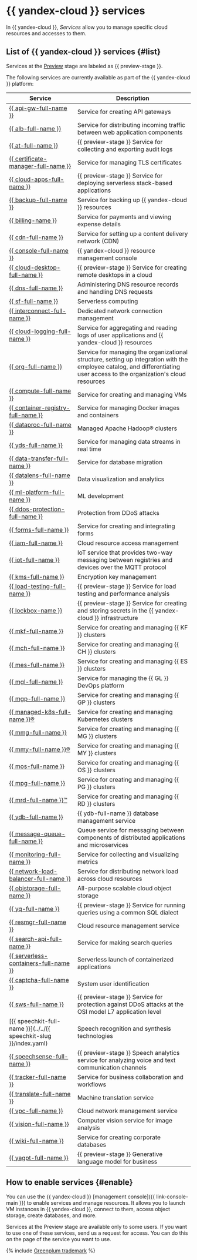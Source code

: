 # {{ yandex-cloud }} services

In {{ yandex-cloud }}, _Services_ allow you to manage specific cloud resources and accesses to them.

## List of {{ yandex-cloud }} services {#list}

Services at the [Preview](./launch-stages.md) stage are labeled as {{ preview-stage }}.

The following services are currently available as part of the {{ yandex-cloud }} platform:


| Service | Description |
|---|---|
| [{{ api-gw-full-name }}](../../api-gateway/index.yaml) | Service for creating API gateways |
| [{{ alb-full-name }}](../../application-load-balancer/index.yaml) | Service for distributing incoming traffic between web application components |
| [{{ at-full-name }}](../../audit-trails/index.yaml) | {{ preview-stage }} Service for collecting and exporting audit logs |
| [{{ certificate-manager-full-name }}](../../certificate-manager/index.yaml) | Service for managing TLS certificates |
| [{{ cloud-apps-full-name }}](../../cloud-apps/index.yaml) | {{ preview-stage }} Service for deploying serverless stack-based applications |
| [{{ backup-full-name }}](../../backup/index.yaml) | Service for backing up {{ yandex-cloud }} resources |
| [{{ billing-name }}](../../billing/index.yaml) | Service for payments and viewing expense details |
| [{{ cdn-full-name }}](../../cdn/index.yaml) | Service for setting up a content delivery network (CDN) |
| [{{ console-full-name }}](../../console/index.yaml) | {{ yandex-cloud }} resource management console |
| [{{ cloud-desktop-full-name }}](../../cloud-desktop/index.yaml) | {{ preview-stage }} Service for creating remote desktops in a cloud |
| [{{ dns-full-name }}](../../dns/index.yaml) | Administering DNS resource records and handling DNS requests |
| [{{ sf-full-name }}](../../functions/index.yaml) | Serverless computing |
| [{{ interconnect-full-name }}](../../interconnect/index.yaml) | Dedicated network connection management |
| [{{ cloud-logging-full-name }}](../../logging/index.yaml) | Service for aggregating and reading logs of user applications and {{ yandex-cloud }} resources |
| [{{ org-full-name }}](../../organization/index.yaml) | Service for managing the organizational structure, setting up integration with the employee catalog, and differentiating user access to the organization's cloud resources |
| [{{ compute-full-name }}](../../compute/index.yaml) | Service for creating and managing VMs |
| [{{ container-registry-full-name }}](../../container-registry/index.yaml) | Service for managing Docker images and containers |
| [{{ dataproc-full-name }}](../../data-proc/index.yaml) | Managed Apache Hadoop® clusters |
| [{{ yds-full-name }}](../../data-streams/index.yaml) | Service for managing data streams in real time |
| [{{ data-transfer-full-name }}](../../data-transfer/index.yaml) | Service for database migration |
| [{{ datalens-full-name }}](../../datalens/index.yaml) | Data visualization and analytics |
| [{{ ml-platform-full-name }}](../../datasphere/index.yaml) | ML development |
| [{{ ddos-protection-full-name }}](../../vpc/ddos-protection/index.md) | Protection from DDoS attacks |
| [{{ forms-full-name }}](../../forms/index.yaml) | Service for creating and integrating forms |
| [{{ iam-full-name }}](../../iam/index.yaml) | Cloud resource access management |
| [{{ iot-full-name }}](../../iot-core/index.yaml) | IoT service that provides two-way messaging between registries and devices over the MQTT protocol |
| [{{ kms-full-name }}](../../kms/index.yaml) | Encryption key management |
| [{{ load-testing-full-name }}](../../load-testing/index.yaml) | {{ preview-stage }} Service for load testing and performance analysis |
| [{{ lockbox-name }}](../../lockbox/index.yaml) | {{ preview-stage }} Service for creating and storing secrets in the {{ yandex-cloud }} infrastructure |
| [{{ mkf-full-name }}](../../managed-kafka/index.yaml) | Service for creating and managing {{ KF }} clusters |
| [{{ mch-full-name }}](../../managed-clickhouse/index.yaml) | Service for creating and managing {{ CH }} clusters |
| [{{ mes-full-name }}](../../managed-elasticsearch/index.yaml) | Service for creating and managing {{ ES }} clusters |
| [{{ mgl-full-name }}](../../managed-gitlab/index.yaml) | Service for managing the {{ GL }} DevOps platform |
| [{{ mgp-full-name }}](../../managed-greenplum/index.yaml) | Service for creating and managing {{ GP }} clusters |
| [{{ managed-k8s-full-name }}®](../../managed-kubernetes/index.yaml) | Service for creating and managing Kubernetes clusters |
| [{{ mmg-full-name }}](../../managed-mongodb/index.yaml) | Service for creating and managing {{ MG }} clusters |
| [{{ mmy-full-name }}®](../../managed-mysql/index.yaml) | Service for creating and managing {{ MY }} clusters |
| [{{ mos-full-name }}](../../managed-opensearch/index.yaml) | Service for creating and managing {{ OS }} clusters |
| [{{ mpg-full-name }}](../../managed-postgresql/index.yaml) | Service for creating and managing {{ PG }} clusters |
| [{{ mrd-full-name }}™](../../managed-redis/index.yaml) | Service for creating and managing {{ RD }} clusters |
| [{{ ydb-full-name }}](../../ydb/index.yaml) | {{ ydb-full-name }} database management service |
| [{{ message-queue-full-name }}](../../message-queue/index.yaml) | Queue service for messaging between components of distributed applications and microservices |
| [{{ monitoring-full-name }}](../../monitoring/index.yaml) | Service for collecting and visualizing metrics |
| [{{ network-load-balancer-full-name }}](../../network-load-balancer/index.yaml) | Service for distributing network load across cloud resources |
| [{{ objstorage-full-name }}](../../storage/index.yaml) | All-purpose scalable cloud object storage |
| [{{ yq-full-name }}](../../query/index.yaml) | {{ preview-stage }} Service for running queries using a common SQL dialect |
| [{{ resmgr-full-name }}](../../resource-manager/index.yaml) | Cloud resource management service |
| [{{ search-api-full-name }}](../../search-api/index.yaml) | Service for making search queries |
| [{{ serverless-containers-full-name }}](../../serverless-containers/index.yaml) | Serverless launch of containerized applications |
| [{{ captcha-full-name }}](../../smartcaptcha/index.yaml) | System user identification |
| [{{ sws-full-name }}](../../smartwebsecurity/index.yaml) | {{ preview-stage }} Service for protection against DDoS attacks at the OSI model L7 application level |
| [{{ speechkit-full-name }}](../../{{ speechkit-slug }}/index.yaml) | Speech recognition and synthesis technologies |
| [{{ speechsense-full-name }}](../../speechsense/index.yaml) | {{ preview-stage }} Speech analytics service for analyzing voice and text communication channels |
| [{{ tracker-full-name }}](../../tracker/index.yaml) | Service for business collaboration and workflows |
| [{{ translate-full-name }}](../../translate/index.yaml) | Machine translation service |
| [{{ vpc-full-name }}](../../vpc/index.yaml) | Cloud network management service |
| [{{ vision-full-name }}](../../vision/index.yaml) | Computer vision service for image analysis |
| [{{ wiki-full-name }}](../../wiki/index.yaml) | Service for creating corporate databases |
| [{{ yagpt-full-name }}](../../yandexgpt/index.yaml) | {{ preview-stage }} Generative language model for business |



## How to enable services {#enable}

You can use the {{ yandex-cloud }} [management console]({{ link-console-main }}) to enable services and manage resources. It allows you to launch VM instances in {{ yandex-cloud }}, connect to them, access object storage, create databases, and more.


Services at the Preview stage are available only to some users. If you want to use one of these services, send us a request for access. You can do this on the page of the service you want to use.



{% include [Greenplum trademark](../../_includes/mdb/mgp/trademark.md) %}

